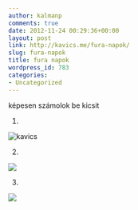 ```yaml
---
author: kalmanp
comments: true
date: 2012-11-24 00:29:36+00:00
layout: post
link: http://kavics.me/fura-napok/
slug: fura-napok
title: fura napok
wordpress_id: 783
categories:
- Uncategorized
---
```


képesen számolok be kicsit




1.




![kavics](http://kavics.freeblog.hu/files/2012/11/Screen%20Shot%202012-11-24%20at%201.08.09%20AM%20copy.png)




2.




![](http://kavics.freeblog.hu/files/2012/11/Screen%20Shot%202012-11-23%20at%2011.15.19%20PM%20copy.png)




3.




![](http://kavics.freeblog.hu/files/2012/11/Screen%20Shot%202012-11-22%20at%2010.26.47%20PM%20copy.png)
